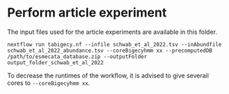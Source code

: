 # Perform article experiment

The input files used for the article experiments are available in this folder.

`nextflow run tabigecy.nf --infile schwab_et_al_2022.tsv --inAbundfile schwab_et_al_2022_abundance.tsv --coreBigecyhmm xx --precomputedDB /path/to/esmecata_database.zip --outputFolder output_folder_schwab_et_al_2022`

To decrease the runtimes of the workflow, it is advised to give severail cores to `--coreBigecyhmm xx`.